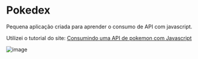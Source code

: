 # Pokedex

Pequena aplicação criada para aprender o consumo de API com javascript.
<p>Utilizei o tutorial do site: <a href="https://crisgon.github.io/posts/Consumindo-uma-API-de-pokemon-com-Javascript/" target="_blank">Consumindo uma API de pokemon com Javascript</a> </p>

![image](https://user-images.githubusercontent.com/33943534/145501444-203e4e03-b910-427b-897a-47293bcf200c.png)

